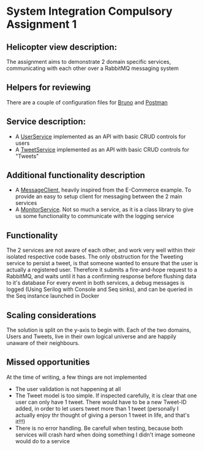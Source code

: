 # System Integration Compulsory Assignment 1

## Helicopter view description:

The assignment aims to demonstrate 2 domain specific services, communicating with each other over a RabbitMQ messaging system

## Helpers for reviewing
There are a couple of configuration files for [Bruno](bruno_collection.json) and [Postman](postman_collection.json)

## Service description:
- A [UserService](UserService) implemented as an API with basic CRUD controls for users
- A [TweetService](TweetService) implemented as an API with basic CRUD controls for "Tweets"

## Additional functionality description
- A [MessageClient](MessageCLient), heavily inspired from the E-Commerce example. To provide an easy to setup client for messaging between the 2 main services
- A [MonitorService](Monitoring). Not so much a service, as it is a class library to give us some functionality to communicate with the logging service

## Functionality
The 2 services are not aware of each other, and work very well within their isolated respective code bases. The only obstruction for the Tweeting service to persist a tweet, is that someone wanted to ensure that the user is actually a registered user. Therefore it submits a fire-and-hope request to a RabbitMQ, and waits until it has a confirming response before flushing data to it's database
For every event in both services, a debug messages is logged (Using Serilog with Console and Seq sinks), and can be queried in the Seq instance launched in Docker

## Scaling considerations
The solution is split on the y-axis to begin with. Each of the two domains, Users and Tweets, live in their own logical universe and are happily unaware of their neighbours. 

## Missed opportunities
At the time of writing, a few things are not implemented

- The user validation is not happening at all
- The Tweet model is too simple. If inspected carefully, it is clear that one user can only have 1 tweet. There would have to be a new Tweet-ID added, in order to let users tweet more than 1 tweet (personally I actually enjoy thr thought of giving a person 1 tweet in life, and that's it!!!)
- There is no error handling. Be carefull when testing, because both services will crash hard when doing something I didn't image someone would do to a service